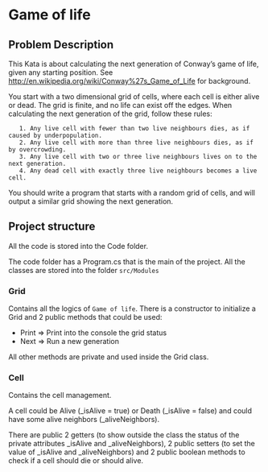 # Game of life

## Problem Description

This Kata is about calculating the next generation of Conway’s game of life, given any starting position. See http://en.wikipedia.org/wiki/Conway%27s_Game_of_Life for background.

You start with a two dimensional grid of cells, where each cell is either alive or dead. The grid is finite, and no life can exist off the edges. When calculating the next generation of the grid, follow these rules:

```
   1. Any live cell with fewer than two live neighbours dies, as if caused by underpopulation.
   2. Any live cell with more than three live neighbours dies, as if by overcrowding.
   3. Any live cell with two or three live neighbours lives on to the next generation.
   4. Any dead cell with exactly three live neighbours becomes a live cell.
```

You should write a program that starts with a random grid of cells, and will output a similar grid showing the next generation.

## Project structure
All the code is stored into the Code folder.

The code folder has a Program.cs that is the main of the project.
All the classes are stored into the folder `src/Modules`

### Grid
Contains all the logics of `Game of life`.
There is a constructor to initialize a Grid and 2 public methods that could be used:
- Print => Print into the console the grid status
- Next => Run a new generation

All other methods are private and used inside the Grid class.

### Cell
Contains the cell management.

A cell could be Alive (_isAlive = true) or Death (_isAlive = false) and could have some alive neighbors (_aliveNeighbors).

There are public 2 getters (to show outside the class the status of the private attributes _isAlive and _aliveNeighbors), 2 public setters (to set the value of _isAlive and _aliveNeighbors) and 2 public boolean methods to check if a cell should die or should alive.


